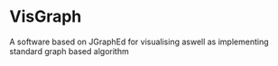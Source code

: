# VisGraph
A software based on JGraphEd for visualising aswell as implementing standard graph based algorithm
